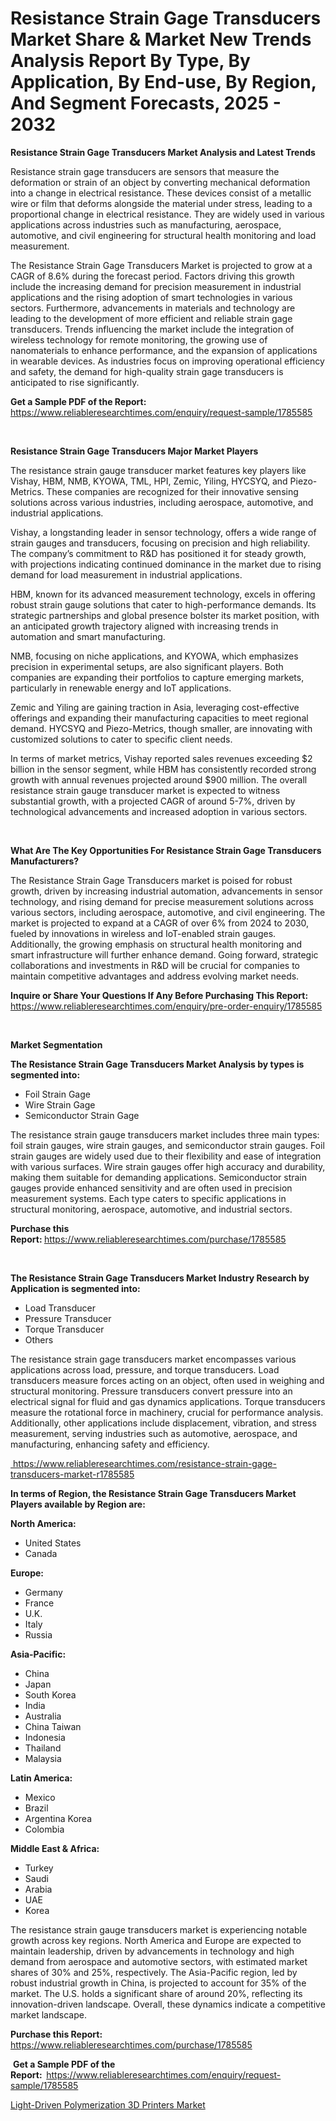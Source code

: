 <p><h1>Resistance Strain Gage Transducers Market Share & Market New Trends Analysis Report By Type, By Application, By End-use, By Region, And Segment Forecasts, 2025 - 2032</h1></p><p><strong>Resistance Strain Gage Transducers Market Analysis and Latest Trends</strong></p>
<p><p>Resistance strain gage transducers are sensors that measure the deformation or strain of an object by converting mechanical deformation into a change in electrical resistance. These devices consist of a metallic wire or film that deforms alongside the material under stress, leading to a proportional change in electrical resistance. They are widely used in various applications across industries such as manufacturing, aerospace, automotive, and civil engineering for structural health monitoring and load measurement.</p><p>The Resistance Strain Gage Transducers Market is projected to grow at a CAGR of 8.6% during the forecast period. Factors driving this growth include the increasing demand for precision measurement in industrial applications and the rising adoption of smart technologies in various sectors. Furthermore, advancements in materials and technology are leading to the development of more efficient and reliable strain gage transducers. Trends influencing the market include the integration of wireless technology for remote monitoring, the growing use of nanomaterials to enhance performance, and the expansion of applications in wearable devices. As industries focus on improving operational efficiency and safety, the demand for high-quality strain gage transducers is anticipated to rise significantly.</p></p>
<p><strong>Get a Sample PDF of the Report:&nbsp;</strong> <a href="https://www.reliableresearchtimes.com/enquiry/request-sample/1785585?utm_campaign=2627&utm_medium=2&utm_source=Github&utm_content=ia&utm_term=25032025&utm_id=resistance-strain-gage-transducers">https://www.reliableresearchtimes.com/enquiry/request-sample/1785585</a></p>
<p>&nbsp;</p>
<p><strong>Resistance Strain Gage Transducers Major Market Players</strong></p>
<p><p>The resistance strain gauge transducer market features key players like Vishay, HBM, NMB, KYOWA, TML, HPI, Zemic, Yiling, HYCSYQ, and Piezo-Metrics. These companies are recognized for their innovative sensing solutions across various industries, including aerospace, automotive, and industrial applications.</p><p>Vishay, a longstanding leader in sensor technology, offers a wide range of strain gauges and transducers, focusing on precision and high reliability. The company’s commitment to R&D has positioned it for steady growth, with projections indicating continued dominance in the market due to rising demand for load measurement in industrial applications. </p><p>HBM, known for its advanced measurement technology, excels in offering robust strain gauge solutions that cater to high-performance demands. Its strategic partnerships and global presence bolster its market position, with an anticipated growth trajectory aligned with increasing trends in automation and smart manufacturing.</p><p>NMB, focusing on niche applications, and KYOWA, which emphasizes precision in experimental setups, are also significant players. Both companies are expanding their portfolios to capture emerging markets, particularly in renewable energy and IoT applications. </p><p>Zemic and Yiling are gaining traction in Asia, leveraging cost-effective offerings and expanding their manufacturing capacities to meet regional demand. HYCSYQ and Piezo-Metrics, though smaller, are innovating with customized solutions to cater to specific client needs.</p><p>In terms of market metrics, Vishay reported sales revenues exceeding $2 billion in the sensor segment, while HBM has consistently recorded strong growth with annual revenues projected around $900 million. The overall resistance strain gauge transducer market is expected to witness substantial growth, with a projected CAGR of around 5-7%, driven by technological advancements and increased adoption in various sectors.</p></p>
<p>&nbsp;</p>
<p><strong>What Are The Key Opportunities For Resistance Strain Gage Transducers Manufacturers?</strong></p>
<p><p>The Resistance Strain Gage Transducers market is poised for robust growth, driven by increasing industrial automation, advancements in sensor technology, and rising demand for precise measurement solutions across various sectors, including aerospace, automotive, and civil engineering. The market is projected to expand at a CAGR of over 6% from 2024 to 2030, fueled by innovations in wireless and IoT-enabled strain gauges. Additionally, the growing emphasis on structural health monitoring and smart infrastructure will further enhance demand. Going forward, strategic collaborations and investments in R&D will be crucial for companies to maintain competitive advantages and address evolving market needs.</p></p>
<p><strong>Inquire or Share Your Questions If Any Before Purchasing This Report:</strong> <a href="https://www.reliableresearchtimes.com/enquiry/pre-order-enquiry/1785585?utm_campaign=2627&utm_medium=2&utm_source=Github&utm_content=ia&utm_term=25032025&utm_id=resistance-strain-gage-transducers">https://www.reliableresearchtimes.com/enquiry/pre-order-enquiry/1785585</a></p>
<p>&nbsp;</p>
<p><strong>Market Segmentation</strong></p>
<p><strong>The Resistance Strain Gage Transducers Market Analysis by types is segmented into:</strong></p>
<p><ul><li>Foil Strain Gage</li><li>Wire Strain Gage</li><li>Semiconductor Strain Gage</li></ul></p>
<p><p>The resistance strain gauge transducers market includes three main types: foil strain gauges, wire strain gauges, and semiconductor strain gauges. Foil strain gauges are widely used due to their flexibility and ease of integration with various surfaces. Wire strain gauges offer high accuracy and durability, making them suitable for demanding applications. Semiconductor strain gauges provide enhanced sensitivity and are often used in precision measurement systems. Each type caters to specific applications in structural monitoring, aerospace, automotive, and industrial sectors.</p></p>
<p><strong>Purchase this Report:&nbsp;</strong><a href="https://www.reliableresearchtimes.com/purchase/1785585?utm_campaign=2627&utm_medium=2&utm_source=Github&utm_content=ia&utm_term=25032025&utm_id=resistance-strain-gage-transducers">https://www.reliableresearchtimes.com/purchase/1785585</a></p>
<p>&nbsp;</p>
<p><strong>The Resistance Strain Gage Transducers Market Industry Research by Application is segmented into:</strong></p>
<p><ul><li>Load Transducer</li><li>Pressure Transducer</li><li>Torque Transducer</li><li>Others</li></ul></p>
<p><p>The resistance strain gage transducers market encompasses various applications across load, pressure, and torque transducers. Load transducers measure forces acting on an object, often used in weighing and structural monitoring. Pressure transducers convert pressure into an electrical signal for fluid and gas dynamics applications. Torque transducers measure the rotational force in machinery, crucial for performance analysis. Additionally, other applications include displacement, vibration, and stress measurement, serving industries such as automotive, aerospace, and manufacturing, enhancing safety and efficiency.</p></p>
<p><a href="https://www.reliableresearchtimes.com/resistance-strain-gage-transducers-market-r1785585?utm_campaign=2627&utm_medium=2&utm_source=Github&utm_content=ia&utm_term=25032025&utm_id=resistance-strain-gage-transducers">&nbsp;https://www.reliableresearchtimes.com/resistance-strain-gage-transducers-market-r1785585</a></p>
<p><strong>In terms of Region, the Resistance Strain Gage Transducers Market Players available by Region are:</strong></p>
<p>
    <p> <strong> North America: </strong>
        <ul>
            <li>United States</li>
            <li>Canada</li>
        </ul>
        </p> 
    <p> <strong> Europe: </strong>
        <ul>
            <li>Germany</li>
            <li>France</li>
            <li>U.K.</li>
            <li>Italy</li>
            <li>Russia</li>
        </ul>
        </p> 
    <p> <strong> Asia-Pacific: </strong>
        <ul>
            <li>China</li>
            <li>Japan</li>
            <li>South Korea</li>
            <li>India</li>
            <li>Australia</li>
            <li>China Taiwan</li>
            <li>Indonesia</li>
            <li>Thailand</li>
            <li>Malaysia</li>
        </ul>
        </p> 
    <p> <strong> Latin America: </strong>
        <ul>
            <li>Mexico</li>
            <li>Brazil</li>
            <li>Argentina Korea</li>
            <li>Colombia</li>
        </ul>
        </p> 
    <p> <strong> Middle East & Africa: </strong>
        <ul>
            <li>Turkey</li>
            <li>Saudi</li>
            <li>Arabia</li>
            <li>UAE</li>
            <li>Korea</li>
        </ul>
    </p>
    </p>
<p><p>The resistance strain gauge transducers market is experiencing notable growth across key regions. North America and Europe are expected to maintain leadership, driven by advancements in technology and high demand from aerospace and automotive sectors, with estimated market shares of 30% and 25%, respectively. The Asia-Pacific region, led by robust industrial growth in China, is projected to account for 35% of the market. The U.S. holds a significant share of around 20%, reflecting its innovation-driven landscape. Overall, these dynamics indicate a competitive market landscape.</p></p>
<p><strong>Purchase this Report: </strong><a href="https://www.reliableresearchtimes.com/purchase/1785585?utm_campaign=2627&utm_medium=2&utm_source=Github&utm_content=ia&utm_term=25032025&utm_id=resistance-strain-gage-transducers">https://www.reliableresearchtimes.com/purchase/1785585</a></p>
<p>&nbsp;<strong>Get a Sample PDF of the Report:&nbsp;&nbsp;</strong><a href="https://www.reliableresearchtimes.com/enquiry/request-sample/1785585?utm_campaign=2627&utm_medium=2&utm_source=Github&utm_content=ia&utm_term=25032025&utm_id=resistance-strain-gage-transducers">https://www.reliableresearchtimes.com/enquiry/request-sample/1785585</a></p>
<p><strong></strong></p>
<p><p><a href="https://github.com/oliveroste6/Market-Research-Report-List-1/blob/main/light-driven-polymerization-3d-printers-market.md?utm_campaign=2627&utm_medium=2&utm_source=Github&utm_content=ia&utm_term=25032025&utm_id=resistance-strain-gage-transducers">Light-Driven Polymerization 3D Printers Market</a></p></p>
